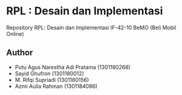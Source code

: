 # RPL : Desain dan Implementasi

Repository RPL: Desain dan Implementasi IF-42-10
BeMO (Beli Mobil Online)

## Author
- Putu Agus Narestha Adi Pratama  (1301180268)
- Sayid Ghufron  (1301180012)
- M. Rifqi Supriadi  (1301180156)
- Azmi Aulia Rahman  (1301184086)
